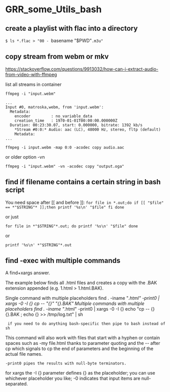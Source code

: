 # GRR_some_Utils_bash

## create  a playlist with flac into a directory
`$ ls *.flac > "00 - `basename "$PWD"`.m3u" `


## copy stream from webm or mkv

https://stackoverflow.com/questions/9913032/how-can-i-extract-audio-from-video-with-ffmpeg

list all streams in container

`ffmpeg -i "input.webm" `

    ...
    Input #0, matroska,webm, from 'input.webm':
      Metadata:
        encoder         : no_variable_data
        creation_time   : 1970-01-01T00:00:00.000000Z
      Duration: 00:23:30.07, start: 0.000000, bitrate: 1392 kb/s
        *Stream #0:0:* Audio: aac (LC), 48000 Hz, stereo, fltp (default)
        Metadata:
    ...

`ffmpeg -i input.webm -map 0:0 -acodec copy audio.aac`

or older option -vn

`ffmpeg -i "input.webm" -vn -acodec copy "output.oga"`

## find if filename contains a certain string in bash script
You need space after [[ and before ]]:
`for file in *.out;do
  if [[ "$file" == *"$STRING"* ]];then
    printf '%s\n' "$file"
  fi
done`

or just

`for file in *"$STRING"*.out; do
    printf '%s\n' "$file"
done `

or

` printf '%s\n' *"$STRING"*.out `


## find -exec with multiple commands
A find+xargs answer.

The example below finds all .html files and creates a copy with the .BAK extension appended (e.g. 1.html > 1.html.BAK).

Single command with multiple placeholders
    find . -iname "*.html" -print0 | xargs -0 -I {} cp -- "{}" "{}.BAK"
Multiple commands with multiple placeholders
    find . -iname "*.html" -print0 | xargs -0 -I {} echo "cp -- {} {}.BAK ; echo {} >> /tmp/log.txt" | sh

     if you need to do anything bash-specific then pipe to bash instead of sh
 
This command will also work with files that start with a hyphen or contain spaces such as -my file.html thanks to parameter quoting and the -- after cp which signals to cp the end of parameters and the beginning of the actual file names.

    -print0 pipes the results with null-byte terminators.

for xargs the -I {} parameter defines {} as the placeholder; you can use whichever placeholder you like; -0 indicates that input items are null-separated.


